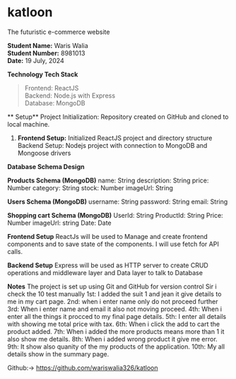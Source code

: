 # katloon
The futuristic e-commerce website

**Student Name:** Waris Walia<br/>
**Student Number:** 8981013<br/>
**Date:** 19 July, 2024<br/>

**Technology Tech Stack**
> Frontend: ReactJS<br/>
> Backend: Node.js with Express<br/>
> Database: MongoDB<br/>

** Setup**
Project Initialization: Repository created on GitHub and cloned to local machine.

1. **Frontend Setup:** Initialized ReactJS project and directory structure
Backend Setup: Nodejs project with connection to MongoDB and Mongoose drivers

**Database Schema Design**

**Products Schema (MongoDB)**
name: String
description: String
price: Number
category: String
stock: Number
imageUrl: String

**Users Schema (MongoDB)**
username: String
password: String
email: String

**Shopping cart Schema (MongoDB)**
UserId: String
ProductId: String
Price: Number
imageUrl: string
Date: Date

**Frontend Setup**
ReactJs will be used to Manage and create frontend components and to save state of the components. I will use fetch for API calls.

**Backend Setup**
Express will be used as HTTP server to create CRUD operations and middleware layer and Data layer to talk to Database

**Notes**
The project is set up using Git and GitHub for version control
Sir i check the 10 test manually
1st: I added the suit 1 and jean it give details to me in my cart page.
2nd: when i enter name only do not proceed further 
3rd: When i enter name and email it also not moving proceed.
4th: When i enter all the things it procced to my final page details.
5th: I enter all details with showing me total price with tax.
6th: When i click the add to cart the product added.
7th: When i added the more products means more than 1 it also show me details.
8th: When i added wrong product it give me error.
9th: It show also quanity of the my products of the application.
10th: My all details show in the summary page.

Github:-> https://github.com/wariswalia326/katloon
